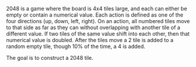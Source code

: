 2048 is a game where the board is 4x4 tiles large, and each can either be empty or contain a numerical value. Each action is defined as one of the four directions (up, down, left, right). On an action, all numbered tiles move to that side as far as they can without overlapping with another  tile of a different value. If two tiles of the same value shift into each other, then that numerical value is doubled. After the tiles move a 2 tile is added to a random empty tile, though 10% of the time, a 4 is added. 

The goal is to construct a 2048 tile.
